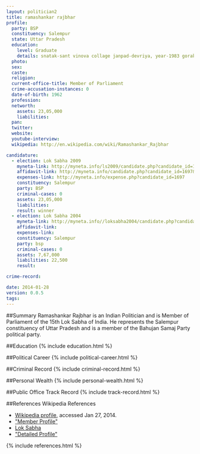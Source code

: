 ```yaml
---
layout: politician2
title: ramashankar rajbhar
profile: 
  party: BSP
  constituency: Salempur
  state: Uttar Pradesh
  education: 
    level: Graduate
    details: snatak-sant vinova collage janpad-devriya, year-1983 gorakhpur vishvavidhyalaya gorakhpur
  photo: 
  sex: 
  caste: 
  religion: 
  current-office-title: Member of Parliament
  crime-accusation-instances: 0
  date-of-birth: 1962
  profession: 
  networth: 
    assets: 23,05,000
    liabilities: 
  pan: 
  twitter: 
  website: 
  youtube-interview: 
  wikipedia: http://en.wikipedia.com/wiki/Ramashankar_Rajbhar

candidature: 
  - election: Lok Sabha 2009
    myneta-link: http://myneta.info/ls2009/candidate.php?candidate_id=1697
    affidavit-link: http://myneta.info/candidate.php?candidate_id=1697&scan=original
    expenses-link: http://myneta.info/expense.php?candidate_id=1697
    constituency: Salempur 
    party: BSP
    criminal-cases: 0
    assets: 23,05,000
    liabilities: 
    result: winner 
  - election: Lok Sabha 2004
    myneta-link: http://myneta.info//loksabha2004/candidate.php?candidate_id=4894
    affidavit-link: 
    expenses-link: 
    constituency: Salempur 
    party: bsp
    criminal-cases: 0
    assets: 7,67,000
    liabilities: 22,500
    result:  

crime-record: 

date: 2014-01-28
version: 0.0.5
tags: 
---
```

##Summary
Ramashankar Rajbhar is an Indian Politician and is Member of Parliament of the 15th Lok Sabha of India. He represents the Salempur constituency of Uttar Pradesh and is a member of the Bahujan Samaj Party political party.




##Education
{% include education.html %}


##Political Career
{% include political-career.html %}


##Criminal Record
{% include criminal-record.html %}


##Personal Wealth
{% include personal-wealth.html %}


##Public Office Track Record
{% include track-record.html %}


##References
Wikipedia References
- [Wikipedia profile]({{page.profile.wikipedia}}), accessed Jan 27, 2014.
- ["Member Profile"][wiki1]
- [Lok Sabha][wiki2]
- ["Detailed Profile"][wiki3]

[wiki1]: http://164.100.47.132/LssNew/Members/Biography.aspx?mpsno=4305
[wiki2]: /wiki/Lok_Sabha
[wiki3]: http://india.gov.in/my-government/indian-parliament/ramashankar-rajbhar


{% include references.html %}